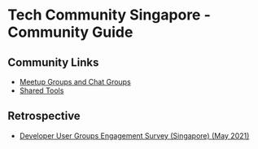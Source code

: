 # Tech Community Singapore - Community Guide

## Community Links

- [Meetup Groups and Chat Groups](./groups.md)
- [Shared Tools](./tools.md)

## Retrospective

- [Developer User Groups Engagement Survey (Singapore) (May 2021)](./surveys/dev_engagement_survey_may2021.md)